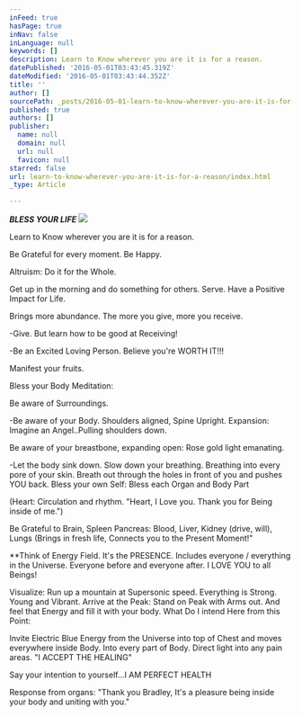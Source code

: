 ```yaml
---
inFeed: true
hasPage: true
inNav: false
inLanguage: null
keywords: []
description: Learn to Know wherever you are it is for a reason.
datePublished: '2016-05-01T03:43:45.319Z'
dateModified: '2016-05-01T03:43:44.352Z'
title: ''
author: []
sourcePath: _posts/2016-05-01-learn-to-know-wherever-you-are-it-is-for-a-reason.md
published: true
authors: []
publisher:
  name: null
  domain: null
  url: null
  favicon: null
starred: false
url: learn-to-know-wherever-you-are-it-is-for-a-reason/index.html
_type: Article

---
```

**_BLESS YOUR LIFE_**
![](https://the-grid-user-content.s3-us-west-2.amazonaws.com/c5338139-99b6-4dbe-9801-7606f5f7f39f.jpg)

Learn to Know wherever you are it is for a reason.

Be Grateful for every moment. Be Happy.

Altruism: Do it for the Whole.

Get up in the morning and do something for others. Serve. Have a Positive Impact for Life.

Brings more abundance. The more you give, more you receive.

-Give. But learn how to be good at Receiving!

-Be an Excited Loving Person. Believe you're WORTH IT!!!

Manifest your fruits.

Bless your Body Meditation:

Be aware of Surroundings.

-Be aware of your Body. Shoulders aligned, Spine Upright. Expansion: Imagine an Angel..Pulling shoulders down.

Be aware of your breastbone, expanding open: Rose gold light emanating.

-Let the body sink down. Slow down your breathing. Breathing into every pore of your skin. Breath out through the holes in front of you and pushes YOU back. Bless your own Self: Bless each Organ and Body Part

(Heart: Circulation and rhythm. "Heart, I Love you. Thank you for Being inside of me.")

Be Grateful to Brain, Spleen Pancreas: Blood, Liver, Kidney (drive, will), Lungs (Brings in fresh life, Connects you to the Present Moment!"

\*\*Think of Energy Field. It's the PRESENCE. Includes everyone / everything in the Universe. Everyone before and everyone after. I LOVE YOU to all Beings!

Visualize: Run up a mountain at Supersonic speed. Everything is Strong. Young and Vibrant. Arrive at the Peak: Stand on Peak with Arms out. And feel that Energy and fill it with your body. What Do I intend Here from this Point:

Invite Electric Blue Energy from the Universe into top of Chest and moves everywhere inside Body. Into every part of Body. Direct light into any pain areas. "I ACCEPT THE HEALING"

Say your intention to yourself...I AM PERFECT HEALTH

Response from organs: "Thank you Bradley, It's a pleasure being inside your body and uniting with you."
